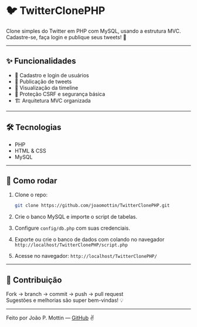 
# 🐦 TwitterClonePHP

Clone simples do Twitter em PHP com MySQL, usando a estrutura MVC.  
Cadastre-se, faça login e publique seus tweets! 🚀

---

## ✨ Funcionalidades

- 👤 Cadastro e login de usuários  
- 📝 Publicação de tweets  
- 📜 Visualização da timeline  
- 🔐 Proteção CSRF e segurança básica  
- 🏗️ Arquitetura MVC organizada

---

## 🛠 Tecnologias

- PHP  
- HTML & CSS
- MySQL  

---

## 🚀 Como rodar

1. Clone o repo:  
   ```bash
   git clone https://github.com/joaomottin/TwitterClonePHP.git
   ```

2. Crie o banco MySQL e importe o script de tabelas.  
3. Configure `config/db.php` com suas credenciais.  
4. Exporte ou crie o banco de dados com colando no navegador `http://localhost/TwitterClonePHP/script.php`
4. Acesse no navegador: `http://localhost/TwitterClonePHP/`

---

## 🤝 Contribuição

Fork → branch → commit → push → pull request  
Sugestões e melhorias são super bem-vindas! 💡

---

Feito por João P. Mottin — [GitHub](https://github.com/joaomottin) ✌️
